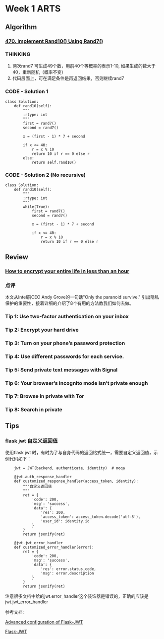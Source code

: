 # **Week 1 ARTS**

## **Algorithm**

### [470. Implement Rand10() Using Rand7()](https://leetcode.com/problems/implement-rand10-using-rand7/description/)

### THINKING
1) 两次rand7 可生成49个数，用前40个等概率的表示1-10, 如果生成的数大于40，重新随机（概率不变）
2) 代码层面上，可在满足条件是再返回结果，否则继续rand7

### CODE - Solution 1
```
class Solution:
    def rand10(self):
        """
        :rtype: int
        """
        first = rand7()
        second = rand7()

        x = (first - 1) * 7 + second

        if x <= 40:
            r = x % 10
            return 10 if r == 0 else r
        else:
            return self.rand10()
```

### CODE - Solution 2 (No recursive)
```
class Solution:
    def rand10(self):
        """
        :rtype: int
        """
        while(True):
            first = rand7()
            second = rand7()

            x = (first - 1) * 7 + second

            if x <= 40:
                r = x % 10
                return 10 if r == 0 else r

```

## **Review**

### [How to encrypt your entire life in less than an hour](https://medium.freecodecamp.org/tor-signal-and-beyond-a-law-abiding-citizens-guide-to-privacy-1a593f2104c3)

### 点评

本文从Intel前CEO Andy Grove的一句话"Only the paranoid survive." 引出隐私保护的重要性，接着详细的介绍了8个有用的方法教我们如何去做。

### Tip 1: Use two-factor authentication on your inbox

### Tip 2: Encrypt your hard drive

### Tip 3: Turn on your phone’s password protection

### Tip 4: Use different passwords for each service.

### Tip 5: Send private text messages with Signal

### Tip 6: Your browser’s incognito mode isn’t private enough

### Tip 7: Browse in private with Tor

### Tip 8: Search in private

## **Tips**

### flask jwt 自定义返回值

使用flask jwt 时，有时为了与自身代码的返回格式统一，需要自定义返回值，示例代码如下：

```
    jwt = JWT(backend, authenticate, identity)  # noqa

    @jwt.auth_response_handler
    def customized_response_handler(access_token, identity):
        """自定义返回值
        """
        ret = {
            'code': 200,
            'msg': 'success',
            'data': {
                'res': 200,
                'access_token': access_token.decode('utf-8'),
                'user_id': identity.id
            }
        }
        return jsonify(ret)

    @jwt.jwt_error_handler
    def customized_error_handler(error):
        ret = {
            'code': 200,
            'msg': 'success',
            'data': {
                'res': error.status_code,
                'msg': error.description
            }
        }
        return jsonify(ret)
```
注意很多文档中给的jwt.error_handler这个装饰器是错误的，正确的应该是jwt.jwt_error_handler

参考文档:

[Advanced configuration of Flask-JWT](http://blog.tecladocode.com/learn-python-advanced-configuration-of-flask-jwt/)

[Flask-JWT](https://pythonhosted.org/Flask-JWT/)
